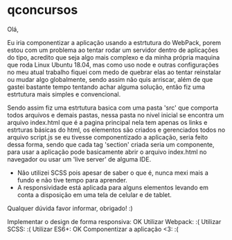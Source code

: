 # qconcursos

Olá,

Eu iria componentizar a aplicação usando a estrtutura do WebPack, porem estou com
um problema ao tentar rodar um servidor dentro de aplicações do tipo, acredito que seja algo mais complexo e da minha própria maquina que roda Linux Ubuntu 18.04, mas como uso node e outras configurações no meu atual trabalho fiquei com medo de quebrar elas ao tentar reinstalar ou mudar algo globalmente, sendo assim não quis arriscar, além de que gastei bastante tempo tentando achar alguma solução, então fiz uma estrtutura mais simples e convencional.

Sendo assim fiz uma estrtutura basica com uma pasta 'src' que comporta todos arquivos e demais
pastas, nessa pasta no nivel inicial se encontra um arquivo index.html que é a pagina principal
nela tem apenas os links e estrturas básicas do html, os elementos são criados e gerenciados todos no
arquivo script.js se eu tivesse componentizado a aplicação, seria feito dessa forma, sendo que cada tag 'section' criada seria um componente, para usar a aplicação pode basicamente abrir o arquivo index.html no navegador ou usar um 'live server' de alguma IDE.
- Não utilizei SCSS pois apesar de saber o que é, nunca mexi mais a fundo e não tive tempo para aprender.
- A responsividade está aplicada para alguns elementos levando em conta a disposição em uma tela de celular e de tablet.

Qualquer dúvida favor informar, obrigado! :)


Implementar o design de forma responsiva: OK
Utilizar Webpack: :(
Utilizar SCSS: :(
Utilizar ES6+: OK
Componentizar a aplicação <3: :(
